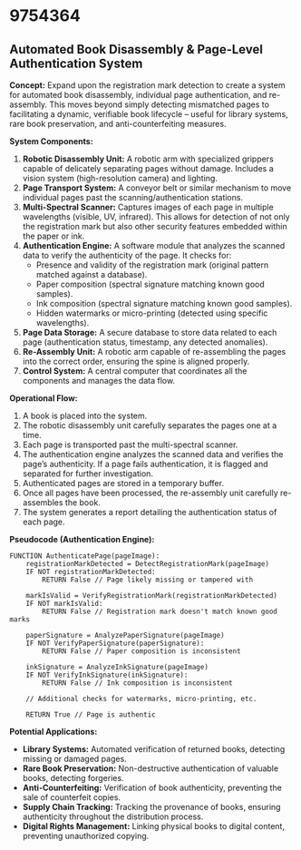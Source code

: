 # 9754364

## Automated Book Disassembly & Page-Level Authentication System

**Concept:** Expand upon the registration mark detection to create a system for automated book disassembly, individual page authentication, and re-assembly. This moves beyond simply detecting mismatched pages to facilitating a dynamic, verifiable book lifecycle – useful for library systems, rare book preservation, and anti-counterfeiting measures.

**System Components:**

1.  **Robotic Disassembly Unit:** A robotic arm with specialized grippers capable of delicately separating pages without damage.  Includes a vision system (high-resolution camera) and lighting.
2.  **Page Transport System:** A conveyor belt or similar mechanism to move individual pages past the scanning/authentication stations.
3.  **Multi-Spectral Scanner:** Captures images of each page in multiple wavelengths (visible, UV, infrared). This allows for detection of not only the registration mark but also other security features embedded within the paper or ink.
4.  **Authentication Engine:** A software module that analyzes the scanned data to verify the authenticity of the page.  It checks for:
    *   Presence and validity of the registration mark (original pattern matched against a database).
    *   Paper composition (spectral signature matching known good samples).
    *   Ink composition (spectral signature matching known good samples).
    *   Hidden watermarks or micro-printing (detected using specific wavelengths).
5.  **Page Data Storage:** A secure database to store data related to each page (authentication status, timestamp, any detected anomalies).
6.  **Re-Assembly Unit:** A robotic arm capable of re-assembling the pages into the correct order, ensuring the spine is aligned properly.
7.  **Control System:** A central computer that coordinates all the components and manages the data flow.

**Operational Flow:**

1.  A book is placed into the system.
2.  The robotic disassembly unit carefully separates the pages one at a time.
3.  Each page is transported past the multi-spectral scanner.
4.  The authentication engine analyzes the scanned data and verifies the page’s authenticity.  If a page fails authentication, it is flagged and separated for further investigation.
5.  Authenticated pages are stored in a temporary buffer.
6.  Once all pages have been processed, the re-assembly unit carefully re-assembles the book.
7.  The system generates a report detailing the authentication status of each page.

**Pseudocode (Authentication Engine):**

```
FUNCTION AuthenticatePage(pageImage):
    registrationMarkDetected = DetectRegistrationMark(pageImage)
    IF NOT registrationMarkDetected:
        RETURN False // Page likely missing or tampered with

    markIsValid = VerifyRegistrationMark(registrationMarkDetected)
    IF NOT markIsValid:
        RETURN False // Registration mark doesn't match known good marks

    paperSignature = AnalyzePaperSignature(pageImage)
    IF NOT VerifyPaperSignature(paperSignature):
        RETURN False // Paper composition is inconsistent

    inkSignature = AnalyzeInkSignature(pageImage)
    IF NOT VerifyInkSignature(inkSignature):
        RETURN False // Ink composition is inconsistent

    // Additional checks for watermarks, micro-printing, etc.

    RETURN True // Page is authentic
```

**Potential Applications:**

*   **Library Systems:** Automated verification of returned books, detecting missing or damaged pages.
*   **Rare Book Preservation:** Non-destructive authentication of valuable books, detecting forgeries.
*   **Anti-Counterfeiting:** Verification of book authenticity, preventing the sale of counterfeit copies.
*   **Supply Chain Tracking:** Tracking the provenance of books, ensuring authenticity throughout the distribution process.
*   **Digital Rights Management:** Linking physical books to digital content, preventing unauthorized copying.